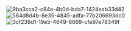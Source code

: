 ![9ba3cca2-c84a-4b0d-bda7-1424eab33d42](https://github.com/RafaelNavas03/Marcadores_de_google_maps/assets/84700397/0056756b-c7d5-432f-a60e-bb45f1694bfd)
![564d8d4b-8e35-4845-adfa-77b206693dc0](https://github.com/RafaelNavas03/Marcadores_de_google_maps/assets/84700397/a181272d-bfcc-4759-99f2-b5806b68ca81)
![3cf239d1-19e5-4649-8669-cfe97e78349f](https://github.com/RafaelNavas03/Marcadores_de_google_maps/assets/84700397/5292cc42-fdd3-4bfa-baf4-516be130dc94)
